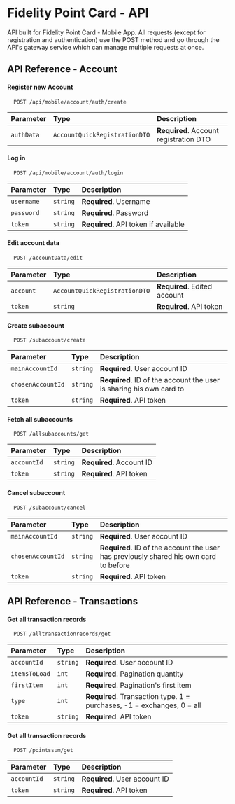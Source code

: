 
#  Fidelity Point Card - API
API built for Fidelity Point Card - Mobile App.
All requests (except for registration and authentication) use the POST method and go through the API's gateway service which can manage multiple requests at once.

## API Reference - Account

#### Register new Account

```http
  POST /api/mobile/account/auth/create
```

| Parameter | Type     | Description                |
| :-------- | :------- | :------------------------- |
| `authData` | `AccountQuickRegistrationDTO` | **Required**. Account registration DTO |

#### Log in

```http
  POST /api/mobile/account/auth/login
```

| Parameter | Type     | Description                       |
| :-------- | :------- | :-------------------------------- |
| `username` | `string` | **Required**. Username |
| `password` | `string` | **Required**. Password |
| `token` | `string` | **Required**. API token if available |


#### Edit account data

```http
  POST /accountData/edit
```

| Parameter | Type     | Description                       |
| :-------- | :------- | :-------------------------------- |
| `account` | `AccountQuickRegistrationDTO` | **Required**. Edited account |
| `token` | `string` | **Required**. API token |


#### Create subaccount

```http
  POST /subaccount/create
```

| Parameter | Type     | Description                       |
| :-------- | :------- | :-------------------------------- |
| `mainAccountId` | `string` | **Required**. User account ID |
| `chosenAccountId` | `string` | **Required**. ID of the account the user is sharing his own card to |
| `token` | `string` | **Required**. API token |


#### Fetch all subaccounts

```http
  POST /allsubaccounts/get
```

| Parameter | Type     | Description                       |
| :-------- | :------- | :-------------------------------- |
| `accountId` | `string` | **Required**. Account ID |
| `token` | `string` | **Required**. API token |


#### Cancel subaccount

```http
  POST /subaccount/cancel
```

| Parameter | Type     | Description                       |
| :-------- | :------- | :-------------------------------- |
| `mainAccountId` | `string` | **Required**. User account ID |
| `chosenAccountId` | `string` | **Required**. ID of the account the user has previously shared his own card to before |
| `token` | `string` | **Required**. API token |

## API Reference - Transactions

#### Get all transaction records

```http
  POST /alltransactionrecords/get
```

| Parameter | Type     | Description                       |
| :-------- | :------- | :-------------------------------- |
| `accountId` | `string` | **Required**. User account ID |
| `itemsToLoad` | `int` | **Required**. Pagination quantity |
| `firstItem` | `int` | **Required**. Pagination's first item |
| `type` | `int` | **Required**. Transaction type. 1 = purchases, -1 = exchanges, 0 = all |
| `token` | `string` | **Required**. API token |

#### Get all transaction records

```http
  POST /pointssum/get
```

| Parameter | Type     | Description                       |
| :-------- | :------- | :-------------------------------- |
| `accountId` | `string` | **Required**. User account ID |
| `token` | `string` | **Required**. API token |




